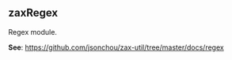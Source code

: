 <a name="module_zaxRegex"></a>

## zaxRegex
<p>Regex module.</p>

**See**: https://github.com/jsonchou/zax-util/tree/master/docs/regex  
